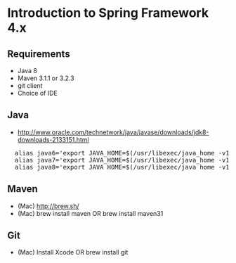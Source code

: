 # Introduction to Spring Framework 4.x

## Requirements
* Java 8
* Maven 3.1.1 or 3.2.3
* git client
* Choice of IDE

## Java
* http://www.oracle.com/technetwork/java/javase/downloads/jdk8-downloads-2133151.html
<pre>
  alias java6='export JAVA_HOME=$(/usr/libexec/java_home -v1.6)'
  alias java7='export JAVA_HOME=$(/usr/libexec/java_home -v1.7)'
  alias java8='export JAVA_HOME=$(/usr/libexec/java_home -v1.8)'
</pre>

## Maven
* (Mac) http://brew.sh/
* (Mac) brew install maven OR brew install maven31

## Git
* (Mac) Install Xcode OR brew install git
